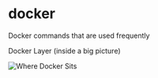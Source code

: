 # docker

Docker commands that are used frequently

Docker Layer (inside a big picture)

![Where Docker Sits](https://containerd.io/img/architecture.png)
